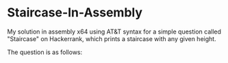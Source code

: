 # Staircase-In-Assembly
My solution in assembly x64 using AT&T syntax for a simple question called "Staircase" on Hackerrank, which prints a staircase with any given height.

The question is as follows:
